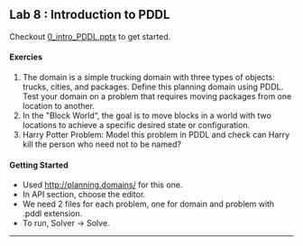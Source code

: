 ## Lab 8 : Introduction to PDDL
Checkout [0_intro_PDDL.pptx](https://github.com/Alen-Scaria1516/121CS0237_SEM7_AI_Lab/blob/main/Lab%208/0_intro_PDDL.pptx) to get started.
#### Exercies
1. The domain is a simple trucking domain with three types of objects: trucks, cities, and packages. Define this planning domain using PDDL. Test your domain on a problem that requires moving packages from one location to another. 
2. In the "Block World“, the goal is to move blocks in a world with two locations to achieve a specific desired state or configuration.
3. Harry Potter Problem: Model this problem in PDDL and check can Harry kill the person who need not to be named?

#### Getting Started 
- Used  http://planning.domains/ for this one.
- In API section, choose the editor.
- We need 2 files for each problem, one for domain and problem with .pddl extension.
- To run, Solver → Solve.

---
